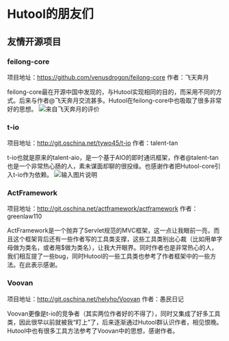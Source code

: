 Hutool的朋友们
===

## 友情开源项目

### feilong-core
项目地址：https://github.com/venusdrogon/feilong-core
作者：飞天奔月

feilong-core最在开源中国中发现的，与Hutool实现相同的目的，而采用不同的方式。后来与作者@飞天奔月交流甚多。Hutool在feilong-core中也吸取了很多非常好的思想。
![来自飞天奔月的评价](https://static.oschina.net/uploads/img/201707/11151000_Glow.png "来自飞天奔月的评价")

### t-io
项目地址：http://git.oschina.net/tywo45/t-io
作者：talent-tan

t-io也就是原来的talent-aio，是一个基于AIO的即时通讯框架，作者@talent-tan也是一个非常热心肠的人，素未谋面却聊的很投缘。也感谢作者把Hutool-core引入t-io作为依赖。
![输入图片说明](https://static.oschina.net/uploads/img/201704/28172303_IYXt.jpg "在这里输入图片标题")

### ActFramework
项目地址：http://git.oschina.net/actframework/actframework
作者：greenlaw110

ActFramework是一个抛弃了Servlet规范的MVC框架，这一点让我眼前一亮，而且这个框架背后还有一些作者写的工具类支撑，这些工具类别出心裁（比如用单字母做为类名，或者用$做为类名），让我大开眼界。同时作者也是非常热心的人，我们相互提了一些bug，同时Hutool的一些工具类也参考了作者框架中的一些方法。在此表示感谢。

### Voovan
项目地址：http://git.oschina.net/helyho/Voovan
作者：愚民日记

Voovan更像是t-io的竞争者（其实两位作者好的不得了），同时又集成了好多工具类，因此很早以前就被我“盯上”了，后来逐渐通过Hutool群认识作者，相见恨晚。Hutool中也有很多工具方法参考了Voovan中的思想，感谢作者。